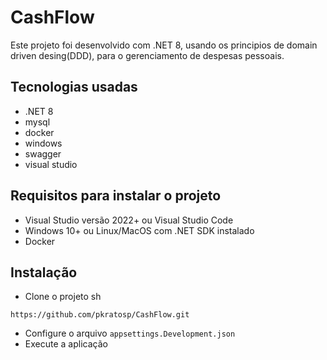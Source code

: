 # CashFlow

Este projeto foi desenvolvido com .NET 8, usando os principios de domain driven desing(DDD), para o gerenciamento de despesas pessoais.

## Tecnologias usadas
- .NET 8
- mysql
- docker
- windows
- swagger
- visual studio

## Requisitos para instalar o projeto

- Visual Studio versão 2022+ ou Visual Studio Code
- Windows 10+ ou Linux/MacOS com .NET SDK instalado
- Docker

## Instalação

- Clone o projeto
sh
```
https://github.com/pkratosp/CashFlow.git
```
- Configure o arquivo `appsettings.Development.json`
- Execute a aplicação
